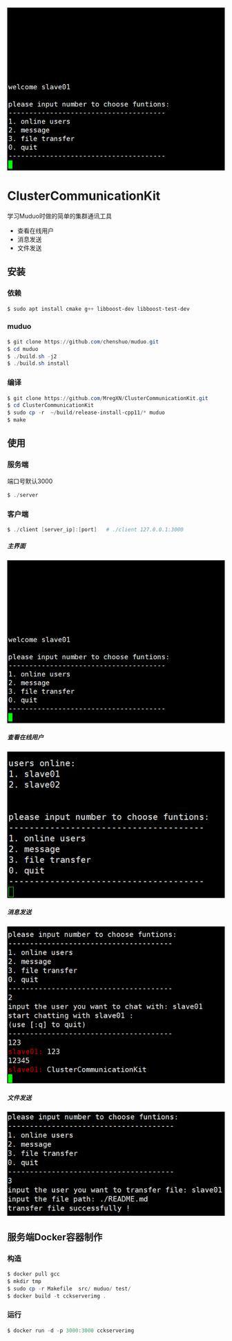 ![ui](.\img\ui.png)



# ClusterCommunicationKit

学习Muduo时做的简单的集群通讯工具

- 查看在线用户
- 消息发送
- 文件发送

## 安装

### 依赖

```powershell
$ sudo apt install cmake g++ libboost-dev libboost-test-dev
```

### muduo

```powershell
$ git clone https://github.com/chenshuo/muduo.git
$ cd muduo
$ ./build.sh -j2
$ ./build.sh install
```

### 编译

~~~powershell
$ git clone https://github.com/MregXN/ClusterCommunicationKit.git
$ cd ClusterCommunicationKit
$ sudo cp -r  ~/build/release-install-cpp11/* muduo
$ make
~~~

## 使用

### 服务端

端口号默认3000

```powershell
$ ./server
```

###  客户端

```powershell
$ ./client [server_ip]:[port]   # ./client 127.0.0.1:3000
```

##### 主界面

![ui](.\img\ui.png)

##### 查看在线用户

![ui](.\img\useronline.png)

##### 消息发送

![ui](.\img\message.png)

##### 文件发送

![ui](.\img\file.png)



## 服务端Docker容器制作

### 构造

```powershell
$ docker pull gcc
$ mkdir tmp
$ sudo cp -r Makefile  src/ muduo/ test/
$ docker build -t cckserverimg . 
```

### 运行



```powershell
$ docker run -d -p 3000:3000 cckserverimg 
```

